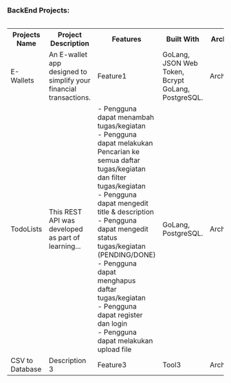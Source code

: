   <summary><h3>BackEnd Projects:</h3></summary>

  <div style="overflow-x: auto;">
    <table>
      <tr>
        <th>Projects Name</th>
        <th>Project Description</th>
        <th>Features</th>
        <th>Built With</th>
        <th>Architecture</th>
        <th>Source Code</th>
      </tr>
      <tr>
        <td>E-Wallets</td>
        <td>An E-wallet app designed to simplify your financial transactions.</td>
        <td>Feature1</td>
        <td>GoLang, JSON Web Token, Bcrypt GoLang, PostgreSQL.</td>
        <td>Architecture1</td>
        <td>[Link](#)</td>
      </tr>
      <tr>
        <td style="width: 1000px">TodoLists</td>
        <td style="width: 1000px">This REST API was developed as part of learning...</td>
        <td style="width: 1000px">
          - Pengguna dapat menambah tugas/kegiatan<br>
          - Pengguna dapat melakukan Pencarian ke semua daftar tugas/kegiatan dan filter tugas/kegiatan<br>
          - Pengguna dapat mengedit title & description<br>
          - Pengguna dapat mengedit status tugas/kegiatan (PENDING/DONE)<br>
          - Pengguna dapat menghapus daftar tugas/kegiatan<br>
          - Pengguna dapat register dan login<br>
          - Pengguna dapat melakukan upload file
        </td>
        <td style="width: 1000px">GoLang, PostgreSQL.</td>
        <td style="width: 1000px">Architecture2</td>
        <td style="width: 1000px">[Link](#)</td>
      </tr>
      <tr>
        <td>CSV to Database</td>
        <td>Description 3</td>
        <td>Feature3</td>
        <td>Tool3</td>
        <td>Architecture3</td>
        <td>[Link](#)</td>
      </tr>
    </table>
  </div>
